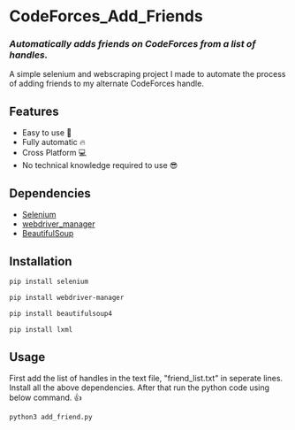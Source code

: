 # CodeForces_Add_Friends
### _Automatically adds friends on CodeForces from a list of handles._
A simple selenium and webscraping project I made to automate the process of adding friends to my alternate CodeForces handle. 

## Features
- Easy to use 🙂
- Fully automatic 🔥
- Cross Platform 💻
- No technical knowledge required to use 😎


## Dependencies
- [Selenium](https://github.com/SeleniumHQ/Selenium)
- [webdriver_manager](https://github.com/SergeyPirogov/webdriver_manager)
- [BeautifulSoup](https://pypi.org/project/beautifulsoup4/)


## Installation
```sh
pip install selenium
```
```sh
pip install webdriver-manager
```
```sh
pip install beautifulsoup4
```
```sh
pip install lxml
```

## Usage
First add the list of handles in the text file, "friend_list.txt" in seperate lines.
Install all the above dependencies. 
After that run the python code using below command. 👍

```sh
python3 add_friend.py
```
